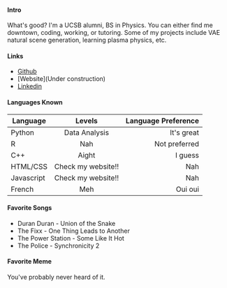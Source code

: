 
#### Intro
What's good?
I'm a UCSB alumni, BS in Physics.
You can either find me downtown, coding, working, or tutoring.
Some of my projects include VAE natural scene generation, learning plasma physics, etc.

#### Links
+ [Github](www.github.com/binaryhelix)
+ [Website](Under construction)
+ [Linkedin](https://www.linkedin.com/in/conor-o-brien-6769ab78/)

#### Languages Known
| Language      | Levels        	 | Language Preference |
| ------------- |:------------------:| -------------------:|
| Python     	| Data Analysis 	 | It's great		   |
| R      		| Nah			 	 | Not preferred 	   |
| C++ 			| Aight			   	 | I guess  		   |
| HTML/CSS 		| Check my website!! |  Nah 		       |
| Javascript    | Check my website!! |  Nah 			   |
| French	    | Meh				 |  Oui oui			   |

#### Favorite Songs
+ Duran Duran - Union of the Snake
+ The Fixx - One Thing Leads to Another
+ The Power Station - Some Like It Hot
+ The Police - Synchronicity 2


#### Favorite Meme 
You've probably never heard of it.
